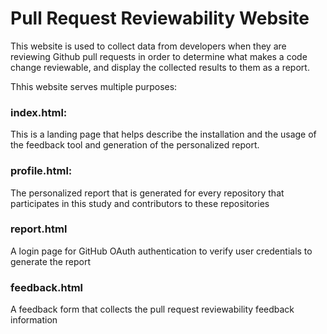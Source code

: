 # Pull Request Reviewability Website
This website is used to collect data from developers when they are reviewing Github pull requests in order to determine what makes a code change reviewable, and display the collected results to them as a report.

Thhis website serves multiple purposes:
### index.html:
This is a landing page that helps describe the installation and the usage of the feedback tool and generation of the personalized report.
### profile.html:
The personalized report that is generated for every repository that participates in this study and contributors to these repositories
### report.html
A login page for GitHub OAuth authentication to verify user credentials to generate the report
### feedback.html
A feedback form that collects the pull request reviewability feedback information
